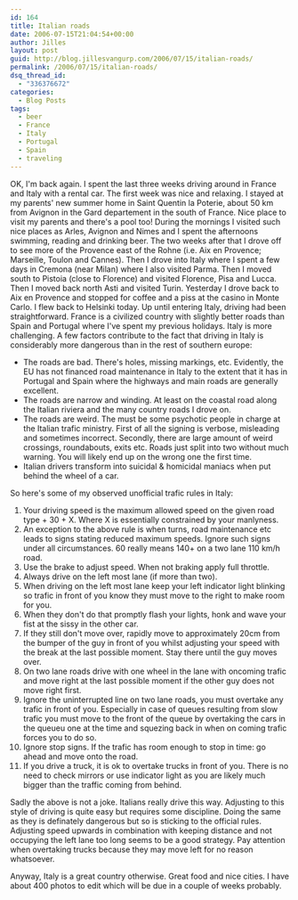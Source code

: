 ```yaml
---
id: 164
title: Italian roads
date: 2006-07-15T21:04:54+00:00
author: Jilles
layout: post
guid: http://blog.jillesvangurp.com/2006/07/15/italian-roads/
permalink: /2006/07/15/italian-roads/
dsq_thread_id:
  - "336376672"
categories:
  - Blog Posts
tags:
  - beer
  - France
  - Italy
  - Portugal
  - Spain
  - traveling
---
```

OK, I'm back again. I spent the last three weeks driving around in France and Italy with a rental car. The first week was nice and relaxing. I stayed at my parents' new summer home in Saint Quentin la Poterie, about 50 km from Avignon in the Gard departement in the south of France. Nice place to visit my parents and there's a pool too! During the mornings I visited such nice places as Arles, Avignon and Nimes and I spent the afternoons swimming, reading and drinking beer.
The two weeks after that I drove off to see more of the Provence east of the Rohne (i.e. Aix en Provence; Marseille, Toulon and Cannes). Then I drove into Italy where I spent a few days in Cremona (near Milan) where I also visited Parma. Then I moved south to Pistoia (close to Florence) and visited Florence, Pisa and Lucca. Then I moved back north Asti and visited Turin. Yesterday I drove back to Aix en Provence and stopped for coffee and a piss at the casino in Monte Carlo. I flew back to Helsinki today.
Up until entering Italy, driving had been straightforward. France is a civilized country with slightly better roads than Spain and Portugal where I've spent my previous holidays. Italy is more challenging. A few factors contribute to the fact that driving in Italy is considerably more dangerous than in the rest of southern europe:

- The roads are bad. There's holes, missing markings, etc. Evidently, the EU has not financed road maintenance in Italy to the extent that it has in Portugal and Spain where the highways and main roads are generally excellent.
- The roads are narrow and winding. At least on the coastal road along the Italian riviera and the many country roads I drove on.
- The roads are weird. The must be some psychotic people in charge at the Italian trafic ministry. First of all the signing is verbose, misleading and sometimes incorrect. Secondly, there are large amount of weird crossings, roundabouts, exits etc. Roads just split into two without much warning. You will likely end up on the wrong one the first time.
- Italian drivers transform into suicidal & homicidal maniacs when put behind the wheel of a car.

So here's some of my observed unofficial trafic rules in Italy:

1. Your driving speed is the maximum allowed speed on the given road type + 30 + X. Where X is essentially constrained by your manlyness.
1. An exception to the above rule is when turns, road maintenance etc leads to signs stating reduced maximum speeds. Ignore such signs under all circumstances. 60 really means 140+ on a two lane 110 km/h road.
1. Use the brake to adjust speed. When not braking apply full throttle.
1. Always drive on the left most lane (if more than two).
1. When driving on the left most lane keep your left indicator light blinking so trafic in front of you know they must move to the right to make room for you.
1. When they don't do that promptly flash your lights, honk and wave your fist at the sissy in the other car.
1. If they still don't move over, rapidly move to approximately 20cm from the bumper of the guy in front of you whilst adjusting your speed with the break at the last possible moment. Stay there until the guy moves over.
1. On two lane roads drive with one wheel in the lane with oncoming trafic and move right at the last possible moment if the other guy does not move right first.
1. Ignore the uninterrupted line on two lane roads, you must overtake any trafic in front of you. Especially in case of queues resulting from slow trafic you must move to the front of the queue by overtaking the cars in the queueu one at the time and squezing back in when on coming trafic forces you to do so.
1. Ignore stop signs. If the trafic has room enough to stop in time: go ahead and move onto the road.
1. If you drive a truck, it is ok to overtake trucks in front of you. There is no need to check mirrors or use indicator light as you are likely much bigger than the traffic coming from behind.

Sadly the above is not a joke. Italians really drive this way. Adjusting to this style of driving is quite easy but requires some discipline. Doing the same as they is definately dangerous but so is sticking to the official rules. Adjusting speed upwards in combination with keeping distance and not occupying the left lane too long seems to be a good strategy. Pay attention when overtaking trucks because they may move left for no reason whatsoever.

Anyway, Italy is a great country otherwise. Great food and nice cities. I have about 400 photos to edit which will be due in a couple of weeks probably.